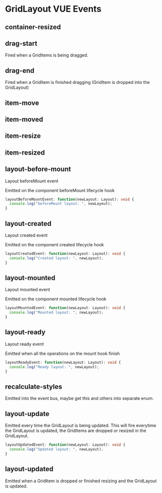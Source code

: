 # GridLayout VUE Events

## container-resized

## drag-start
Fired when a GridItems is being dragged.

## drag-end
Fired when a GridItem is finished dragging (GridItem is dropped into the GridLayout)

## item-move

## item-moved

## item-resize

## item-resized


## layout-before-mount
Layout beforeMount event

Emitted on the component beforeMount lifecycle hook

```typescript
layoutBeforeMountEvent: function(newLayout: Layout): void {
  console.log("beforeMount layout: ", newLayout);
}
```

## layout-created
Layout created event

Emitted on the component created lifecycle hook

```typescript
layoutCreatedEvent: function(newLayout: Layout): void {
  console.log("Created layout: ", newLayout);
}
```

## layout-mounted
Layout mounted event

Emitted on the component mounted lifecycle hook

```typescript
layoutMountedEvent: function(newLayout: Layout): void {
  console.log("Mounted layout: ", newLayout);
}
```


## layout-ready
Layout ready event

Emitted when all the operations on the mount hook finish

```typescript
layoutReadyEvent: function(newLayout: Layout): void {
  console.log("Ready layout: ", newLayout);
}
```


## recalculate-styles 
Emitted into the event bus, maybe get this and others into separate enum.


## layout-update
Emitted every time the GridLayout is being updated.
This will fire everytime the GridLayout is updated, the GridItems are dropped or resized in the GridLayout. 

```typescript
layoutUpdatedEvent: function(newLayout: Layout): void {
  console.log("Updated layout: ", newLayout);
}
```

## layout-updated
Emitted when a GridItem is dropped or finished resizing and the GridLayout is updated.
